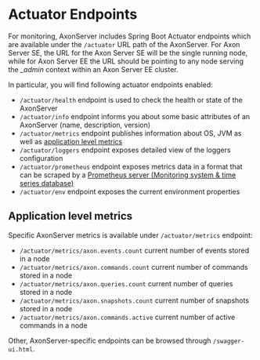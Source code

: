 # Actuator Endpoints

For monitoring, AxonServer includes Spring Boot Actuator endpoints which are available under the `/actuator` URL path of the AxonServer.‌ For Axon Server SE, the URL for the Axon Server SE will be the single running node, while for Axon Server EE the URL should be pointing to any node serving the _\_admin_ context within an Axon Server EE cluster.

In particular, you will find following actuator endpoints enabled:‌

* `/actuator/health` endpoint is used to check the health or state of the AxonServer
* `/actuator/info` endpoint informs you about some basic attributes of an AxonServer \(name, description, version\)
* `/actuator/metrics` endpoint publishes information about OS, JVM as well as [application level metrics​](./#application-level-metrics)
* `/actuator/loggers` endpoint exposes detailed view of the loggers configuration
* `/actuator/prometheus` endpoint exposes metrics data in a format that can be scraped by a [Prometheus server \(Monitoring system & time series database\)](https://prometheus.io/)​
* `/actuator/env` endpoint exposes the current environment properties

## Application level metrics‌ <a id="application-level-metrics"></a>

Specific AxonServer metrics is available under `/actuator/metrics` endpoint:‌

* `/actuator/metrics/axon.events.count` current number of events stored in a node
* `/actuator/metrics/axon.commands.count` current number of commands stored in a node
* `/actuator/metrics/axon.queries.count` current number of queries stored in a node
* `/actuator/metrics/axon.snapshots.count` current number of snapshots stored in a node
* `/actuator/metrics/axon.commands.active` current number of active commands in a node

Other, AxonServer-specific endpoints can be browsed through `/swagger-ui.html`.

